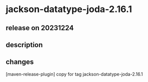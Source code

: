 # jackson-datatype-joda-2.16.1

## release on 20231224

## description

## changes

[maven-release-plugin] copy for tag jackson-datatype-joda-2.16.1

